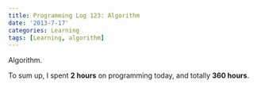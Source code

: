 ```yaml
---
title: Programming Log 123: Algorithm
date: '2013-7-17'
categories: Learning
tags: [Learning, algorithm]
---
```


Algorithm.

To sum up, I spent **2 hours** on programming today, and totally **360 hours**. 